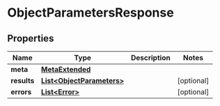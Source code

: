 

# ObjectParametersResponse


## Properties

Name | Type | Description | Notes
------------ | ------------- | ------------- | -------------
**meta** | [**MetaExtended**](MetaExtended.md) |  | 
**results** | [**List&lt;ObjectParameters&gt;**](ObjectParameters.md) |  |  [optional]
**errors** | [**List&lt;Error&gt;**](Error.md) |  |  [optional]



